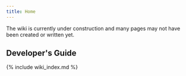 ```yaml
---
title: Home
---
```


The wiki is currently under construction and many pages may not have been created or written yet.

## Developer's Guide

{% include wiki_index.md %}
